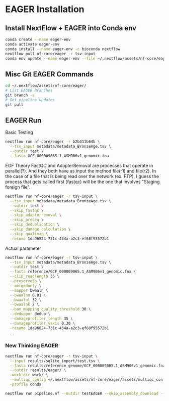 # EAGER Installation

## Install NextFlow + EAGER into Conda env

```bash
conda create --name eager-env
conda activate eager-env
conda install --name eager-env -c bioconda nextflow
nextflow pull nf-core/eager -r tsv-input
conda env update --name eager-env --file ~/.nextflow/assets/nf-core/eager/environment.yml
```

## Misc Git EAGER Commands

```bash
cd ~/.nextflow/assets/nf-core/eager/
# List EAGER Branches
git branch -a
# Get pipeline updates
git pull
```

## EAGER Run

Basic Testing

```bash
nextflow run nf-core/eager -r b2b411b64b \
  --tsv_input metadata/metadata_BronzeAge.tsv \
  --outdir test \
  --fasta GCF_000009065.1_ASM906v1_genomic.fna
```

EOF Theory
FastQC and AdapterRemoval are processes that operate in parallel(?). And they both have as input the method file(r1) and file(r2). In the case of a file that is being read over the network (ex. FTP), I guess the process that gets called first (fastqc) will be the one that involves "Staging foreign file".

```bash
nextflow run nf-core/eager -r tsv-input \
  --tsv_input metadata/metadata_BronzeAge.tsv \
  --outdir test \
  --skip_fastqc \
  --skip_adapterremoval \
  --skip_preseq \
  --skip_deduplication \
  --skip_damage_calculation \
  --skip_qualimap \
  -resume 1da96824-731c-434a-a2c3-ef68f95572b1
```

Actual parameter

```bash
nextflow run nf-core/eager -r tsv-input \
  --tsv_input metadata/metadata_BronzeAge.tsv \
  --outdir test \
  --fasta reference/GCF_000009065.1_ASM906v1_genomic.fna \
  --clip_readlength 35 \
  --preserve5p \
  --mergedonly \
  --mapper bwaaln \
  --bwaalnn 0.01 \
  --bwaalnl 32 \
  --bwaalnk 2 \
  --bam_mapping_quality_threshold 30 \
  --dedupper dedup \
  --damageprofiler_length 35 \
  --damageprofiler_yaxis 0.30 \
  -resume 1da96824-731c-434a-a2c3-ef68f95572b1
  --
```

### New Thinking EAGER

```bash
nextflow run nf-core/eager -r tsv-input \
  --input results/sqlite_import/test.tsv \
  --fasta results/reference_genome/GCF_000009065.1_ASM906v1_genomic.fna \
  --outdir results/eager/ \
  -work-dir work/ \
  --multiqc_config ~/.nextflow/assets/nf-core/eager/assets/multiqc_config.yaml \
  -profile conda
```

```bash
nextflow run pipeline.nf --outdir testEAGER --skip_assembly_download --skip_reference_download --sqlite results/ncbimeta_db/update/latest/output/database/yersinia_pestis_db.sqlite  -resume
```
